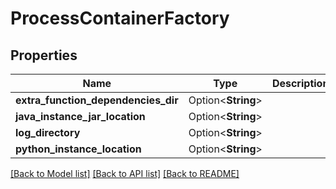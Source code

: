 # ProcessContainerFactory

## Properties

Name | Type | Description | Notes
------------ | ------------- | ------------- | -------------
**extra_function_dependencies_dir** | Option<**String**> |  | [optional]
**java_instance_jar_location** | Option<**String**> |  | [optional]
**log_directory** | Option<**String**> |  | [optional]
**python_instance_location** | Option<**String**> |  | [optional]

[[Back to Model list]](../README.md#documentation-for-models) [[Back to API list]](../README.md#documentation-for-api-endpoints) [[Back to README]](../README.md)


